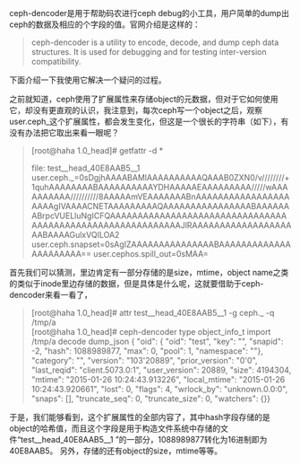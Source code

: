 ceph-dencoder是用于帮助码农进行ceph debug的小工具，用户简单的dump出ceph的数据及相应的个字段的值。官网介绍是这样的：

> ceph-dencoder is a utility to encode, decode, and dump ceph data structures. It is used for debugging and for testing inter-version compatibility.


下面介绍一下我使用它解决一个疑问的过程。

之前就知道，ceph使用了扩展属性来存储object的元数据，但对于它如何使用它，却没有更直观的认识，我注意到，每次ceph写一个object之后，观察user.ceph_这个扩展属性，都会发生变化，但这是一个很长的字符串（如下），有没有办法把它取出来看一眼呢？
> [root@haha 1.0_head]# getfattr -d * 
> 
> file: test__head_40E8AAB5__1
> user.ceph._=0sDgjhAAAABAMlAAAAAAAAAAQAAAB0ZXN0/v////////+1quhAAAAAAAABAAAAAAAAAAYDHAAAAAEAAAAAAAAA/////wAAAAAAAAAA//////////8AAAAAmVEAAAAAAABnAAAAAAAAAAAAAAAAAAAAAgIVAAAACNETAAAAAAAAAQAAAAAAAAAAAAAAAABAAAAAAABrpcVUELluNgICFQAAAAAAAAAAAAAAAAAAAAAAAAAAAAAAAAAAAAAAAAAAAAAAAAAAAAAAAAAAAJlRAAAAAAAAAAAAAAAAAAAABAAAAGulxVQILOA2
> user.ceph.snapset=0sAgIZAAAAAAAAAAAAAAABAAAAAAAAAAAAAAAAAAAAAA==
> user.cephos.spill_out=0sMAA=


首先我们可以猜测，里边肯定有一部分存储的是size，mtime，object name之类的类似于inode里边存储的数据，但是具体是什么呢，这就要借助于ceph-dencoder来看一看了，

> [root@haha 1.0_head]# attr test__head_40E8AAB5__1 -g ceph._ -q /tmp/a    
> [root@haha 1.0_head]#  ceph-dencoder type object_info_t import /tmp/a decode dump_json
> { "oid": { "oid": "test",
> "key": "",
> "snapid": -2,
> "hash": 1088989877,
> "max": 0,
> "pool": 1,
> "namespace": ""},
> "category": "",
> "version": "103'20889",
> "prior_version": "0'0",
> "last_reqid": "client.5073.0:1",
> "user_version": 20889,
> "size": 4194304,
> "mtime": "2015-01-26 10:24:43.913226",
> "local_mtime": "2015-01-26 10:24:43.920661",
> "lost": 0,
> "flags": 4,
> "wrlock_by": "unknown.0.0:0",
> "snaps": [],
> "truncate_seq": 0,
> "truncate_size": 0,
> "watchers": {}}


于是，我们能够看到，这个扩展属性的全部内容了，其中hash字段存储的是object的哈希值，而且这个字段是用于构造文件系统中存储的文件“test__head_40E8AAB5__1 ”的一部分，1088989877转化为16进制即为40E8AAB5。
另外，存储的还有object的size，mtime等等。
